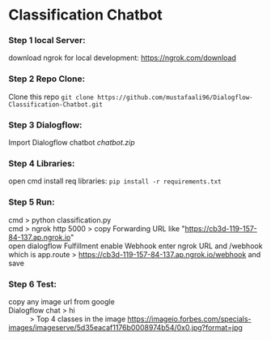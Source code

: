 # Classification Chatbot 

### Step 1 local Server:
download ngrok for local development: https://ngrok.com/download

### Step 2 Repo Clone:
Clone this repo `git clone https://github.com/mustafaali96/Dialogflow-Classification-Chatbot.git`

### Step 3 Dialogflow: 
Import Dialogflow chatbot *chatbot.zip*

### Step 4 Libraries:
open cmd install req libraries: `pip install -r requirements.txt`

### Step 5 Run:
cmd > python classification.py <br>
cmd > ngrok http 5000 > copy Forwarding URL like "https://cb3d-119-157-84-137.ap.ngrok.io" <br>
open dialogflow Fulfillment enable Webhook enter ngrok URL and /webhook which is app.route > https://cb3d-119-157-84-137.ap.ngrok.io/webhook and save

### Step 6 Test:
copy any image url from google <br>
Dialogflow chat > hi <br>
&emsp;&emsp;&emsp;> Top 4 classes in the image https://imageio.forbes.com/specials-images/imageserve/5d35eacaf1176b0008974b54/0x0.jpg?format=jpg

